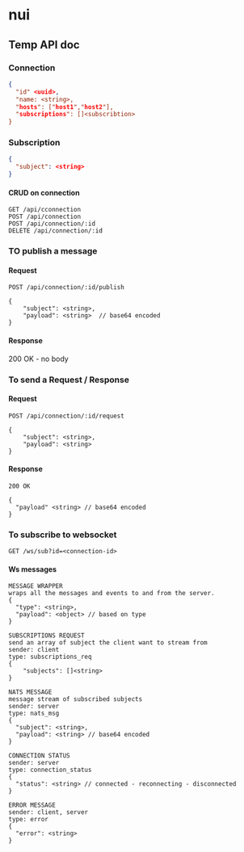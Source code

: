 # nui


## Temp API doc


### Connection

```json
{
  "id" <uuid>,
  "name: <string>,
  "hosts": ["host1","host2"],
  "subscriptions": []<subscribtion>
}
```

### Subscription

```json
{
  "subject": <string>
}
```

#### CRUD on connection
```
GET /api/cconnection
POST /api/connection
POST /api/connection/:id
DELETE /api/connection/:id
```

### TO publish a message

#### Request

```
POST /api/connection/:id/publish

{
    "subject": <string>,
    "payload": <string>  // base64 encoded
}
```

#### Response

200 OK - no body


### To send a Request / Response

#### Request

```
POST /api/connection/:id/request

{
    "subject": <string>,
    "payload": <string>
}
```


#### Response

```
200 OK

{
  "payload" <string> // base64 encoded
}
```

### To subscribe to websocket 

```
GET /ws/sub?id=<connection-id>
```


#### Ws messages

```
MESSAGE WRAPPER
wraps all the messages and events to and from the server.
{
  "type": <string>,
  "payload": <object> // based on type
}
```

```
SUBSCRIPTIONS REQUEST
send an array of subject the client want to stream from
sender: client
type: subscriptions_req
{
    "subjects": []<string>
}
```


```
NATS MESSAGE
message stream of subscribed subjects
sender: server
type: nats_msg
{
  "subject": <string>,
  "payload": <string> // base64 encoded
}
```

```
CONNECTION STATUS
sender: server
type: connection_status
{
  "status": <string> // connected - reconnecting - disconnected
}
```
    
```
ERROR MESSAGE
sender: client, server
type: error
{
  "error": <string>
}
```
